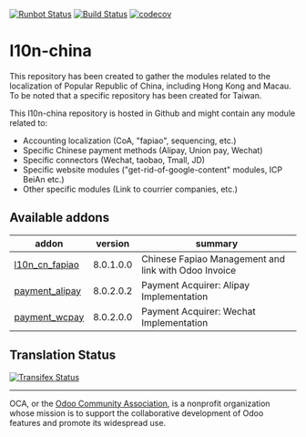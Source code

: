 [![Runbot Status](https://runbot.odoo-community.org/runbot/badge/flat/198/8.0.svg)](https://runbot.odoo-community.org/runbot/repo/github-com-oca-l10n-china-198)
[![Build Status](https://travis-ci.org/OCA/l10n-china.svg?branch=8.0)](https://travis-ci.org/OCA/l10n-china)
[![codecov](https://codecov.io/gh/OCA/l10n-china/branch/8.0/graph/badge.svg)](https://codecov.io/gh/OCA/l10n-china)

# l10n-china
This repository has been created to gather the modules related to the localization of Popular Republic of China, including Hong Kong and Macau. To be noted that a specific repository has been created for Taiwan.

This l10n-china repository is hosted in Github and might contain any module related to:

* Accounting localization (CoA, "fapiao", sequencing, etc.)
* Specific Chinese payment methods (Alipay, Union pay, Wechat)
* Specific connectors (Wechat, taobao, Tmall, JD)
* Specific website modules ("get-rid-of-google-content" modules, ICP BeiAn etc.)
* Other specific modules (Link to courrier companies, etc.)

[//]: # (addons)

Available addons
----------------
addon | version | summary
--- | --- | ---
[l10n_cn_fapiao](l10n_cn_fapiao/) | 8.0.1.0.0 | Chinese Fapiao Management and link with Odoo Invoice
[payment_alipay](payment_alipay/) | 8.0.2.0.2 | Payment Acquirer: Alipay Implementation
[payment_wcpay](payment_wcpay/) | 8.0.2.0.0 | Payment Acquirer: Wechat Implementation

[//]: # (end addons)


Translation Status
------------------
[![Transifex Status](https://www.transifex.com/projects/p/OCA-l10n-china-8-0/chart/image_png)](https://www.transifex.com/projects/p/OCA-l10n-china-8-0)

----

OCA, or the [Odoo Community Association](http://odoo-community.org/), is a nonprofit organization whose
mission is to support the collaborative development of Odoo features and
promote its widespread use.
